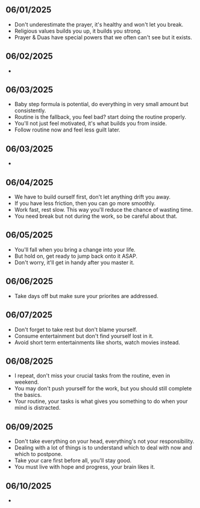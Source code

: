 ## 06/01/2025
- Don't underestimate the prayer, it's healthy and won't let you break.
- Religious values builds you up, it builds you strong.
- Prayer & Duas have special powers that we often can't see but it exists.

## 06/02/2025
- 

## 06/03/2025
- Baby step formula is potential, do everything in very small amount but consistently.
- Routine is the fallback, you feel bad? start doing the routine properly.
- You'll not just feel motivated, it's what builds you from inside.
- Follow routine now and feel less guilt later.

## 06/03/2025
- 

## 06/04/2025
- We have to build ourself first, don't let anything drift you away.
- If you have less friction, then you can go more smoothly.
- Work fast, rest slow. This way you'll reduce the chance of wasting time.
- You need break but not during the work, so be careful about that.

## 06/05/2025
- You'll fall when you bring a change into your life.
- But hold on, get ready to jump back onto it ASAP.
- Don't worry, it'll get in handy after you master it.

## 06/06/2025
- Take days off but make sure your priorites are addressed.

## 06/07/2025
- Don't forget to take rest but don't blame yourself.
- Consume entertainment but don't find yourself lost in it.
- Avoid short term entertainments like shorts, watch movies instead.

## 06/08/2025
- I repeat, don't miss your crucial tasks from the routine, even in weekend.
- You may don't push yourself for the work, but you should still complete the basics.
- Your routine, your tasks is what gives you something to do when your mind is distracted.

## 06/09/2025
- Don't take everything on your head, everything's not your responsibility.
- Dealing with a lot of things is to understand which to deal with now and which to postpone.
- Take your care first before all, you'll stay good.
- You must live with hope and progress, your brain likes it.

## 06/10/2025
- 